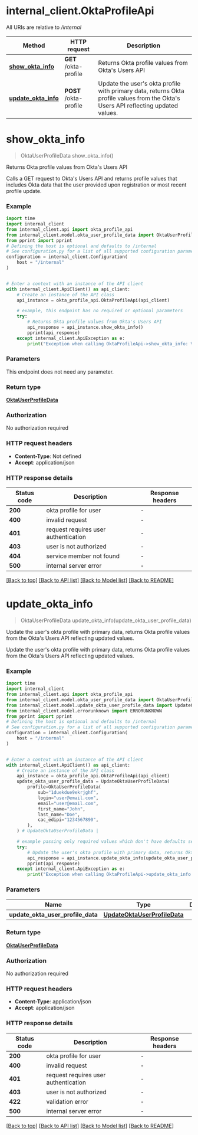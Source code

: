 # internal_client.OktaProfileApi

All URIs are relative to */internal*

Method | HTTP request | Description
------------- | ------------- | -------------
[**show_okta_info**](OktaProfileApi.md#show_okta_info) | **GET** /okta-profile | Returns Okta profile values from Okta&#39;s Users API
[**update_okta_info**](OktaProfileApi.md#update_okta_info) | **POST** /okta-profile | Update the user&#39;s okta profile with primary data, returns Okta profile values from the Okta&#39;s Users API reflecting updated values.


# **show_okta_info**
> OktaUserProfileData show_okta_info()

Returns Okta profile values from Okta's Users API

Calls a GET request to Okta's Users API and returns profile values that includes Okta data that the user provided upon registration or most recent profile update.

### Example


```python
import time
import internal_client
from internal_client.api import okta_profile_api
from internal_client.model.okta_user_profile_data import OktaUserProfileData
from pprint import pprint
# Defining the host is optional and defaults to /internal
# See configuration.py for a list of all supported configuration parameters.
configuration = internal_client.Configuration(
    host = "/internal"
)


# Enter a context with an instance of the API client
with internal_client.ApiClient() as api_client:
    # Create an instance of the API class
    api_instance = okta_profile_api.OktaProfileApi(api_client)

    # example, this endpoint has no required or optional parameters
    try:
        # Returns Okta profile values from Okta's Users API
        api_response = api_instance.show_okta_info()
        pprint(api_response)
    except internal_client.ApiException as e:
        print("Exception when calling OktaProfileApi->show_okta_info: %s\n" % e)
```


### Parameters
This endpoint does not need any parameter.

### Return type

[**OktaUserProfileData**](OktaUserProfileData.md)

### Authorization

No authorization required

### HTTP request headers

 - **Content-Type**: Not defined
 - **Accept**: application/json


### HTTP response details

| Status code | Description | Response headers |
|-------------|-------------|------------------|
**200** | okta profile for user |  -  |
**400** | invalid request |  -  |
**401** | request requires user authentication |  -  |
**403** | user is not authorized |  -  |
**404** | service member not found |  -  |
**500** | internal server error |  -  |

[[Back to top]](#) [[Back to API list]](../README.md#documentation-for-api-endpoints) [[Back to Model list]](../README.md#documentation-for-models) [[Back to README]](../README.md)

# **update_okta_info**
> OktaUserProfileData update_okta_info(update_okta_user_profile_data)

Update the user's okta profile with primary data, returns Okta profile values from the Okta's Users API reflecting updated values.

Update the user's okta profile with primary data, returns Okta profile values from the Okta's Users API reflecting updated values.

### Example


```python
import time
import internal_client
from internal_client.api import okta_profile_api
from internal_client.model.okta_user_profile_data import OktaUserProfileData
from internal_client.model.update_okta_user_profile_data import UpdateOktaUserProfileData
from internal_client.model.errorunknown import ERRORUNKNOWN
from pprint import pprint
# Defining the host is optional and defaults to /internal
# See configuration.py for a list of all supported configuration parameters.
configuration = internal_client.Configuration(
    host = "/internal"
)


# Enter a context with an instance of the API client
with internal_client.ApiClient() as api_client:
    # Create an instance of the API class
    api_instance = okta_profile_api.OktaProfileApi(api_client)
    update_okta_user_profile_data = UpdateOktaUserProfileData(
        profile=OktaUserProfileData(
            sub="1duekdue9ekrjghf",
            login="user@email.com",
            email="user@email.com",
            first_name="John",
            last_name="Doe",
            cac_edipi="1234567890",
        ),
    ) # UpdateOktaUserProfileData | 

    # example passing only required values which don't have defaults set
    try:
        # Update the user's okta profile with primary data, returns Okta profile values from the Okta's Users API reflecting updated values.
        api_response = api_instance.update_okta_info(update_okta_user_profile_data)
        pprint(api_response)
    except internal_client.ApiException as e:
        print("Exception when calling OktaProfileApi->update_okta_info: %s\n" % e)
```


### Parameters

Name | Type | Description  | Notes
------------- | ------------- | ------------- | -------------
 **update_okta_user_profile_data** | [**UpdateOktaUserProfileData**](UpdateOktaUserProfileData.md)|  |

### Return type

[**OktaUserProfileData**](OktaUserProfileData.md)

### Authorization

No authorization required

### HTTP request headers

 - **Content-Type**: application/json
 - **Accept**: application/json


### HTTP response details

| Status code | Description | Response headers |
|-------------|-------------|------------------|
**200** | okta profile for user |  -  |
**400** | invalid request |  -  |
**401** | request requires user authentication |  -  |
**403** | user is not authorized |  -  |
**422** | validation error |  -  |
**500** | internal server error |  -  |

[[Back to top]](#) [[Back to API list]](../README.md#documentation-for-api-endpoints) [[Back to Model list]](../README.md#documentation-for-models) [[Back to README]](../README.md)

